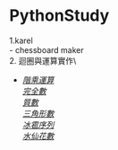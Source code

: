# PythonStudy
1.karel\
     - chessboard maker\
2. 迴圈與運算實作\
   - *[階乘運算](Assignment2/extension1_factorial.py)*\
   *[完全數](Assignment2/extension2_number_checker.py)*\
   *[質數](Assignment2/prime_checker.py)*\
   *[三角形數](Assignment2/extension3_triangular_checker.py)*\
   *[冰雹序列](Assignment2/hailstone.py)*\
   *[水仙花數](Assignment2/extension4_narcissistic_checker.py)*
